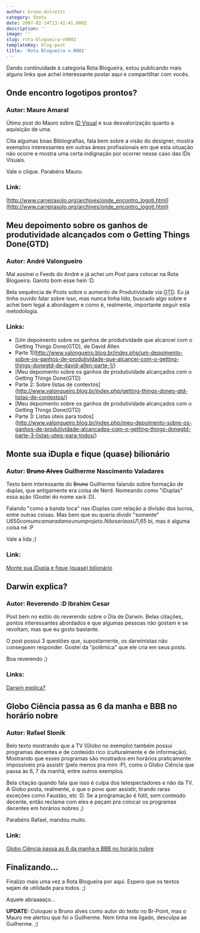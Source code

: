 ```yaml
---
author: bruno-dulcetti
category: Shots
date: 2007-02-14T13:42:41.000Z
description: ''
image: ''
slug: rota-blogueira-v0002
templateKey: blog-post
title: 'Rota Blogueira v.0002'
---
```


Dando continuidade à categoria Rota Blogueira, estou publicando mais alguns links que achei interessante postar aqui e compartilhar com vocês.

## Onde encontro logotipos prontos?

### Autor: Mauro Amaral

Útimo post do Mauro sobre [ID Visual](http://pt.wikipedia.org/wiki/Identidade_visual) e sua desvalorização quanto a aquisição de uma.

Cita algumas boas Bibliografias, fala bem sobre a visão do designer, mostra exemplos interessantes em outras áreas profissionais em que esta situação não ocorre e mostra uma certa indignação por ocorrer nesse caso das IDs Visuais.

Vale o clique. Parabéns Mauro.

### Link:

[http://www.carreirasolo.org/archives/onde_encontro_logoti.html](http://www.carreirasolo.org/archives/onde_encontro_logoti.html)

## Meu depoimento sobre os ganhos de produtividade alcançados com o Getting Things Done(GTD)

### Autor: André Valongueiro

Mal assinei o Feeds do André e já achei um Post para colocar na Rota Blogueira. Garoto bom esse hein :D.

Bela sequência de Posts sobre o aumento de Produtividade via <acronym title="Getting Things Done">GTD</acronym>. Eu já tinha ouvido falar sobre isso, mas nunca tinha lido, buscado algo sobre e achei bem legal a abordagem e como é, realmente, importante seguir esta metodologia.

### Links:

- [Um depoimento sobre os ganhos de produtividade que alcancei com o Getting Things Done(GTD), de David Allen
- Parte 1](http://www.valongueiro.blog.br/index.php/um-depoimento-sobre-os-ganhos-de-produtividade-que-alcancei-com-o-getting-things-donegtd-de-david-allen-parte-1/)
- [Meu depoimento sobre os ganhos de produtividade alcançados com o Getting Things Done(GTD)
- Parte 2: Sobre listas de contextos](http://www.valongueiro.blog.br/index.php/getting-things-dones-gtd-listas-de-contextos/)
- [Meu depoimento sobre os ganhos de produtividade alcançados com o Getting Things Done(GTD)
- Parte 3: Listas úteis para todos](http://www.valongueiro.blog.br/index.php/meu-depoimento-sobre-os-ganhos-de-produtividade-alcancados-com-o-getting-things-donegtd-parte-3-listas-uteis-para-todos/)

## Monte sua iDupla e fique (quase) bilionário

### Autor: ~~Bruno Alves~~ Guilherme Nascimento Valadares

Texto bem interessante do ~~Bruno~~ Guilherme falando sobre formação de duplas, que antigamente era coisa de Nerd. Nomeando como "iDuplas" essa ação (Gostei do nome xará :D).

Falando "como a banda toca" nas iDuplas com relação a divisão dos lucros, entre outras coisas. Mas bem que eu queria dividir "somente" U$650 com um camarada meu num projeto. Não seria os U$1,65 bi, mas é alguma coisa né :P

Vale a lida ;)

### Link:

[Monte sua iDupla e fique (quase) bilionário](http://www.brpoint.net/arquivo/sites/monte-sua-idupla-e-fique-quase-bilionario.html)

## Darwin explica?

### Autor: Reverendo :D Ibrahim Cesar

Post bem no estilo do reverendo sobre o Dia de Darwin. Belas citações, pontos interessantes abordados e que algumas pessoas não gostam e se revoltam, mas que eu gosto bastante.

O post possui 3 questões que, supostamente, os darwinistas não conseguem responder. Gostei da "polêmica" que ele cria em seus posts.

Boa reverendo ;)

### Links:

[Darwin explica?](http://1001gatos.org/darwin-explica/)

## Globo Ciência passa as 6 da manha e BBB no horário nobre

### Autor: Rafael Slonik

Belo texto mostrando que a TV (Globo no exemplo) também possui programas decentes e de conteúdo rico (culturalmente e de informação). Mostrando que esses programas são mostrados em horários praticamente impossíveis pra assistir (pelo menos pra mim :P), como o Globo Ciência que passa às 6, 7 da manhã, entre outros exemplos.

Bela citação quando fala que isso é culpa dos telespectadores e não da TV. A Globo posta, realmente, o que o povo quer assistir, tirando raras exceções como Faustão, etc :D. Se a programação é fútil, sem conteúdo decente, então reclame com eles e peçam pra colocar os programas decentes em horários nobres ;)

Parabéns Rafael, mandou muito.

### Link:

[Globo Ciência passa as 6 da manha e BBB no horário nobre](http://novo-mundo.org/log/2007/02/11/globo-ciencia-passa-as-6-da-manha-e-bbb-no-horario-nobre/)

## Finalizando...

Finalizo mais uma vez a Rota Blogueira por aqui. Espero que os textos sejam de utilidade para todos. ;)

Aquele abraaaaço...

**UPDATE:**
Coloquei o Bruno alves como autor do texto no Br-Point, mas o Mauro me alertou que foi o Guilherme. Nem tinha me ligado, desculpa ae Guilherme. ;)
